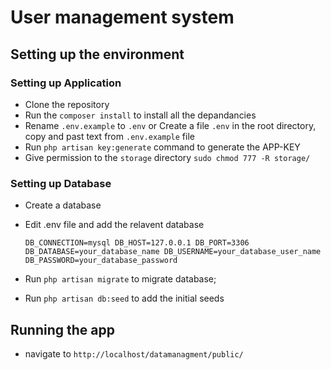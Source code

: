 # User management system

## Setting up the environment

### Setting up Application

- Clone the repository
- Run the `composer install` to install all the depandancies
- Rename `.env.example` to `.env` or Create a file `.env` in the root directory, copy and past text from `.env.example` file
- Run `php artisan key:generate` command to generate the APP-KEY
- Give permission to the `storage` directory `sudo chmod 777 -R storage/`

### Setting up Database

- Create a database
- Edit .env file and add the relavent database 
	
	`DB_CONNECTION=mysql
	DB_HOST=127.0.0.1
	DB_PORT=3306
	DB_DATABASE=your_database_name
	DB_USERNAME=your_database_user_name
	DB_PASSWORD=your_database_password`

- Run `php artisan migrate` to migrate database;
- Run `php artisan db:seed` to add the initial seeds


## Running the app

- navigate to `http://localhost/datamanagment/public/`




